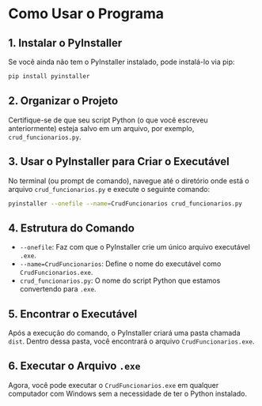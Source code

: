 # Como Usar o Programa

## 1. Instalar o PyInstaller

Se você ainda não tem o PyInstaller instalado, pode instalá-lo via pip:

```sh
pip install pyinstaller
```

## 2. Organizar o Projeto

Certifique-se de que seu script Python (o que você escreveu anteriormente) esteja salvo em um arquivo, por exemplo, `crud_funcionarios.py`.

## 3. Usar o PyInstaller para Criar o Executável

No terminal (ou prompt de comando), navegue até o diretório onde está o arquivo `crud_funcionarios.py` e execute o seguinte comando:

```sh
pyinstaller --onefile --name=CrudFuncionarios crud_funcionarios.py
```

## 4. Estrutura do Comando

- `--onefile`: Faz com que o PyInstaller crie um único arquivo executável `.exe`.
- `--name=CrudFuncionarios`: Define o nome do executável como `CrudFuncionarios.exe`.
- `crud_funcionarios.py`: O nome do script Python que estamos convertendo para `.exe`.

## 5. Encontrar o Executável

Após a execução do comando, o PyInstaller criará uma pasta chamada `dist`. Dentro dessa pasta, você encontrará o arquivo `CrudFuncionarios.exe`.

## 6. Executar o Arquivo `.exe`

Agora, você pode executar o `CrudFuncionarios.exe` em qualquer computador com Windows sem a necessidade de ter o Python instalado.

